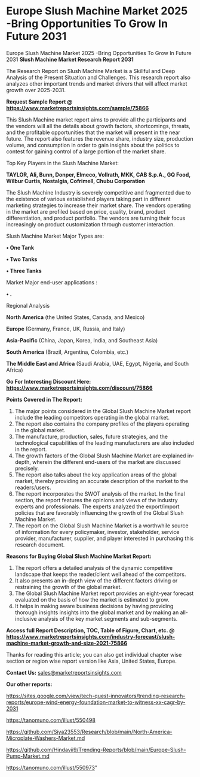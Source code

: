 # Europe Slush Machine Market 2025 -Bring Opportunities To Grow In Future 2031
Europe Slush Machine Market 2025 -Bring Opportunities To Grow In Future 2031
<strong>Slush Machine Market Research Report 2031</strong>

The Research Report on Slush Machine Market is a Skillful and Deep Analysis of the Present Situation and Challenges. This research report also analyzes other important trends and market drivers that will affect market growth over 2025-2031.

<strong>Request Sample Report @ <a href=https://www.marketreportsinsights.com/sample/75866>https://www.marketreportsinsights.com/sample/75866</a></strong>

This Slush Machine market report aims to provide all the participants and the vendors will all the details about growth factors, shortcomings, threats, and the profitable opportunities that the market will present in the near future. The report also features the revenue share, industry size, production volume, and consumption in order to gain insights about the politics to contest for gaining control of a large portion of the market share.

Top Key Players in the Slush Machine Market:

<strong>TAYLOR, Ali, Bunn, Donper, Elmeco, Vollrath, MKK, CAB S.p.A., GQ Food, Wilbur Curtis, Nostalgia, Cofrimell, Chubu Corporation</strong>

The Slush Machine Industry is severely competitive and fragmented due to the existence of various established players taking part in different marketing strategies to increase their market share. The vendors operating in the market are profiled based on price, quality, brand, product differentiation, and product portfolio. The vendors are turning their focus increasingly on product customization through customer interaction.

Slush Machine Market Major Types are:

<strong>• One Tank

• Two Tanks

• Three Tanks</strong>

Market Major end-user applications :

<strong>• .</strong>

Regional Analysis

</u><strong><b>North America</b></strong> (the United States, Canada, and Mexico)

<strong><b>Europe </b></strong>(Germany, France, UK, Russia, and Italy)

<strong><b>Asia-Pacific</b></strong> (China, Japan, Korea, India, and Southeast Asia)

<strong><b>South America</b></strong> (Brazil, Argentina, Colombia, etc.)

<strong><b>The Middle East and Africa</b></strong> (Saudi Arabia, UAE, Egypt, Nigeria, and South Africa)

<strong>Go For Interesting Discount Here: <a href=https://www.marketreportsinsights.com/discount/75866>https://www.marketreportsinsights.com/discount/75866</a></strong>

<strong>Points Covered in The Report:</strong>
<ol>
  <li>The major points considered in the Global Slush Machine Market report include the leading competitors operating in the global market.</li>
  <li>The report also contains the company profiles of the players operating in the global market.</li>
  <li>The manufacture, production, sales, future strategies, and the technological capabilities of the leading manufacturers are also included in the report.</li>
  <li>The growth factors of the Global Slush Machine Market are explained in-depth, wherein the different end-users of the market are discussed precisely.</li>
  <li>The report also talks about the key application areas of the global market, thereby providing an accurate description of the market to the readers/users.</li>
  <li>The report incorporates the SWOT analysis of the market. In the final section, the report features the opinions and views of the industry experts and professionals. The experts analyzed the export/import policies that are favorably influencing the growth of the Global Slush Machine Market.</li>
  <li>The report on the Global Slush Machine Market is a worthwhile source of information for every policymaker, investor, stakeholder, service provider, manufacturer, supplier, and player interested in purchasing this research document.</li>
</ol>
<strong>Reasons for Buying Global Slush Machine Market Report:</strong>

<ol>
  <li>The report offers a detailed analysis of the dynamic competitive landscape that keeps the reader/client well ahead of the competitors.</li>
  <li>It also presents an in-depth view of the different factors driving or restraining the growth of the global market.</li>
  <li>The Global Slush Machine Market report provides an eight-year forecast evaluated on the basis of how the market is estimated to grow.</li>
  <li>It helps in making aware business decisions by having providing thorough insights insights into the global market and by making an all-inclusive analysis of the key market segments and sub-segments.</li>
</ol>
<strong>Access full Report Description, TOC, Table of Figure, Chart, etc. @ <a href=https://www.marketreportsinsights.com/industry-forecast/slush-machine-market-growth-and-size-2021-75866>https://www.marketreportsinsights.com/industry-forecast/slush-machine-market-growth-and-size-2021-75866</a></strong>


Thanks for reading this article; you can also get individual chapter wise section or region wise report version like Asia, United States, Europe.

<strong>Contact Us:</strong>
sales@marketreportsinsights.com

<strong>Our other reports:</strong>

<a href=https://sites.google.com/view/tech-quest-innovators/trending-research-reports/europe-wind-energy-foundation-market-to-witness-xx-cagr-by-2031>https://sites.google.com/view/tech-quest-innovators/trending-research-reports/europe-wind-energy-foundation-market-to-witness-xx-cagr-by-2031</a>

<a href=https://tanomuno.com/illust/550498>https://tanomuno.com/illust/550498</a>

<a href=https://github.com/Siya23553/Research/blob/main/North-America-Microplate-Washers-Market.md>https://github.com/Siya23553/Research/blob/main/North-America-Microplate-Washers-Market.md</a>

<a href=https://github.com/Hindavii9/Trending-Reports/blob/main/Europe-Slush-Pump-Market.md>https://github.com/Hindavii9/Trending-Reports/blob/main/Europe-Slush-Pump-Market.md</a>

<a href=https://tanomuno.com/illust/550973>https://tanomuno.com/illust/550973</a>"
